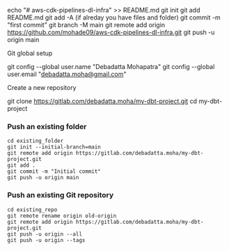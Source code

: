 echo "# aws-cdk-pipelines-dl-infra" >> README.md
git init
git add README.md
git add -A (if alreday you have files and folder)
git commit -m "first commit"
git branch -M main
git remote add origin https://github.com/mohade09/aws-cdk-pipelines-dl-infra.git
git push -u origin main


Git global setup

git config --global user.name "Debadatta Mohapatra"
git config --global user.email "debadatta.moha@gmail.com"

Create a new repository

git clone https://gitlab.com/debadatta.moha/my-dbt-project.git
cd my-dbt-project


### Push an existing folder
```
cd existing_folder
git init --initial-branch=main
git remote add origin https://gitlab.com/debadatta.moha/my-dbt-project.git
git add .
git commit -m "Initial commit"
git push -u origin main
```

### Push an existing Git repository
```
cd existing_repo
git remote rename origin old-origin
git remote add origin https://gitlab.com/debadatta.moha/my-dbt-project.git
git push -u origin --all
git push -u origin --tags
```